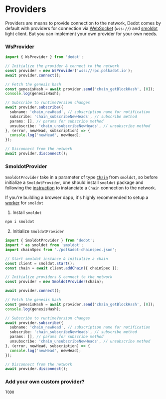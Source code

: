 # Providers

Providers are means to provide connection to the network, Dedot comes by default with providers for connection via [WebSocket](https://developer.mozilla.org/en-US/docs/Web/API/WebSockets\_API) (`wss://`) and [smoldot](https://www.npmjs.com/package/smoldot) light client. But you can implement your own provider for your own needs.

### WsProvider

```typescript
import { WsProvider } from 'dedot';

// Initialize the provider & connect to the network
const provider = new WsProvider('wss://rpc.polkadot.io');
await provider.connect();  

// Fetch the genesis hash 
const genesisHash = await provider.send('chain_getBlockHash', [0]); 
console.log(genesisHash);  

// Subscribe to runtimeVersion changes 
await provider.subscribe({
  subname: 'chain_newHead', // subscription name for notification
  subscribe: 'chain_subscribeNewHeads', // subscribe method
  params: [], // params for subscribe method
  unsubscribe: 'chain_unsubscribeNewHeads', // unsubscribe method
}, (error, newHead, subscription) => { 
  console.log('newHead', newHead);   
});  

// Disconnect from the network
await provider.disconnect();
```

### SmoldotProvider

`SmoldotProvider` take in a parameter of type [`Chain`](https://github.com/smol-dot/smoldot/blob/cde274e628e3f34cf05e1a73a46cf323b6702a94/wasm-node/javascript/src/public-types.ts#L127) from `smoldot`, so before initialize a `SmoldotProvider`, one should install `smoldot` package and following the [instruction](https://github.com/smol-dot/smoldot/tree/main/wasm-node/javascript#example) to instanciate a `Chain` connection to the network.

If you're building a browser dapp, it's highly recommended to setup a [worker](https://github.com/smol-dot/smoldot/tree/main/wasm-node/javascript#usage-with-a-worker) for `smoldot`

1. Install `smoldot`

```sh
npm i smoldot
```

2. Initialize `SmoldotProvider`

```typescript
import { SmoldotProvider } from 'dedot';
import * as smoldot from 'smoldot';
import chainSpec from './polkadot-chainspec.json';

// Start smoldot instance & initialize a chain
const client = smoldot.start();
const chain = await client.addChain({ chainSpec });

// Initialize providers & connect to the network
const provider = new SmoldotProvider(chain);

await provider.connect();  

// Fetch the genesis hash 
const genesisHash = await provider.send('chain_getBlockHash', [0]); 
console.log(genesisHash);  

// Subscribe to runtimeVersion changes 
await provider.subscribe({
  subname: 'chain_newHead', // subscription name for notification
  subscribe: 'chain_subscribeNewHeads', // subscribe method
  params: [], // params for subscribe method
  unsubscribe: 'chain_unsubscribeNewHeads', // unsubscribe method
}, (error, newHead, subscription) => { 
  console.log('newHead', newHead);   
});  

// Disconnect from the network
await provider.disconnect();
```

### Add your own custom provider?

`TODO`
